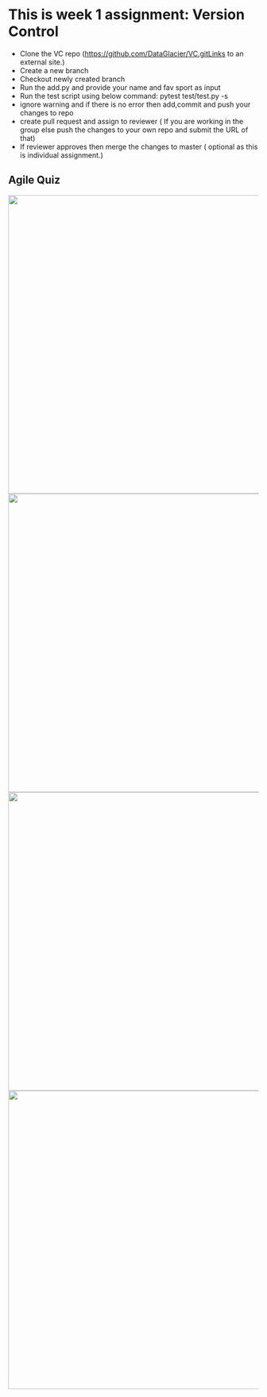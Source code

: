 # This is week 1 assignment: Version Control

- Clone the VC repo (https://github.com/DataGlacier/VC.gitLinks to an external site.)
- Create a new branch
- Checkout newly created branch
- Run the add.py and provide your name and fav sport as input
- Run the test script using below command: pytest test/test.py -s
- ignore warning and if there is no error then add,commit and push your changes to repo
- create pull request and assign to reviewer ( If you are working in the group else push the changes to your own repo and submit the URL of that)
- If reviewer approves then merge the changes to master ( optional as this is individual assignment.)


## Agile Quiz

<img src="https://user-images.githubusercontent.com/72868064/236606749-753b240f-6c4f-4347-aa70-154f4b13a872.png" width="600">
<img src="https://user-images.githubusercontent.com/72868064/236608299-a36a487c-ec72-4096-a2af-faa929a0c582.png" width="600">
<img src="https://user-images.githubusercontent.com/72868064/236608336-8e8a051b-a885-4d52-8881-79c4830c86e8.png" width="600">
<img src="https://user-images.githubusercontent.com/72868064/236608377-e329dae8-5347-42eb-ac39-16b182260149.png" width="600">

